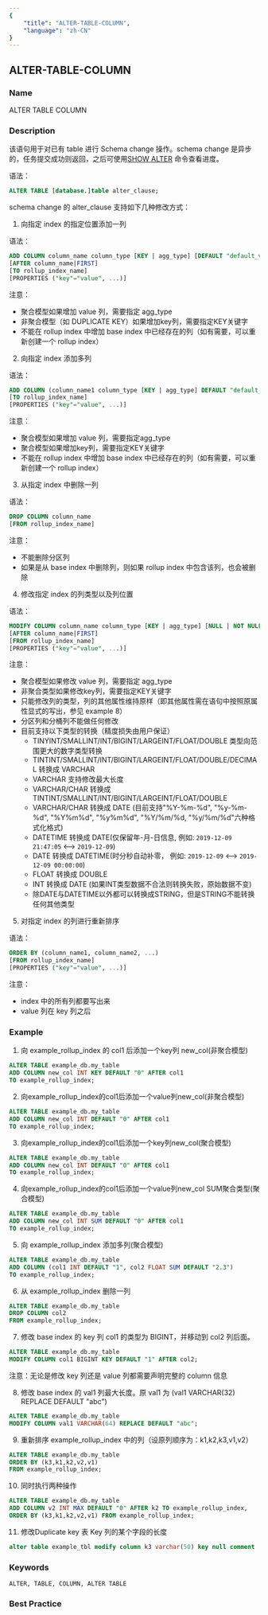 ```yaml
---
{
    "title": "ALTER-TABLE-COLUMN",
    "language": "zh-CN"
}
---
```


<!--
Licensed to the Apache Software Foundation (ASF) under one
or more contributor license agreements.  See the NOTICE file
distributed with this work for additional information
regarding copyright ownership.  The ASF licenses this file
to you under the Apache License, Version 2.0 (the
"License"); you may not use this file except in compliance
with the License.  You may obtain a copy of the License at

  http://www.apache.org/licenses/LICENSE-2.0

Unless required by applicable law or agreed to in writing,
software distributed under the License is distributed on an
"AS IS" BASIS, WITHOUT WARRANTIES OR CONDITIONS OF ANY
KIND, either express or implied.  See the License for the
specific language governing permissions and limitations
under the License.
-->

## ALTER-TABLE-COLUMN

### Name

ALTER TABLE  COLUMN

### Description

该语句用于对已有 table 进行 Schema change 操作。schema change 是异步的，任务提交成功则返回，之后可使用[SHOW ALTER](../../Show-Statements/SHOW-ALTER.md) 命令查看进度。

语法：

```sql
ALTER TABLE [database.]table alter_clause;
```

schema change 的 alter_clause 支持如下几种修改方式：

1. 向指定 index 的指定位置添加一列

语法：

```sql
ADD COLUMN column_name column_type [KEY | agg_type] [DEFAULT "default_value"]
[AFTER column_name|FIRST]
[TO rollup_index_name]
[PROPERTIES ("key"="value", ...)]
```

 注意：

- 聚合模型如果增加 value 列，需要指定 agg_type
- 非聚合模型（如 DUPLICATE KEY）如果增加key列，需要指定KEY关键字
-  不能在 rollup index 中增加 base index 中已经存在的列（如有需要，可以重新创建一个 rollup index）

2. 向指定 index 添加多列

语法：

```sql
ADD COLUMN (column_name1 column_type [KEY | agg_type] DEFAULT "default_value", ...)
[TO rollup_index_name]
[PROPERTIES ("key"="value", ...)]
```

注意：

- 聚合模型如果增加 value 列，需要指定agg_type
- 聚合模型如果增加key列，需要指定KEY关键字
- 不能在 rollup index 中增加 base index 中已经存在的列（如有需要，可以重新创建一个 rollup index）

3. 从指定 index 中删除一列

语法：

```sql
DROP COLUMN column_name
[FROM rollup_index_name]
```

注意：

- 不能删除分区列
- 如果是从 base index 中删除列，则如果 rollup index 中包含该列，也会被删除

4. 修改指定 index 的列类型以及列位置

 语法：

```sql
MODIFY COLUMN column_name column_type [KEY | agg_type] [NULL | NOT NULL] [DEFAULT "default_value"]
[AFTER column_name|FIRST]
[FROM rollup_index_name]
[PROPERTIES ("key"="value", ...)]
```

注意：

- 聚合模型如果修改 value 列，需要指定 agg_type
- 非聚合类型如果修改key列，需要指定KEY关键字
- 只能修改列的类型，列的其他属性维持原样（即其他属性需在语句中按照原属性显式的写出，参见 example 8）
- 分区列和分桶列不能做任何修改
- 目前支持以下类型的转换（精度损失由用户保证）
  - TINYINT/SMALLINT/INT/BIGINT/LARGEINT/FLOAT/DOUBLE 类型向范围更大的数字类型转换
  - TINTINT/SMALLINT/INT/BIGINT/LARGEINT/FLOAT/DOUBLE/DECIMAL 转换成 VARCHAR
  - VARCHAR 支持修改最大长度
  - VARCHAR/CHAR 转换成 TINTINT/SMALLINT/INT/BIGINT/LARGEINT/FLOAT/DOUBLE
  - VARCHAR/CHAR 转换成 DATE (目前支持"%Y-%m-%d", "%y-%m-%d", "%Y%m%d", "%y%m%d", "%Y/%m/%d, "%y/%m/%d"六种格式化格式)
  - DATETIME 转换成 DATE(仅保留年-月-日信息, 例如: `2019-12-09 21:47:05` <--> `2019-12-09`)
  - DATE 转换成 DATETIME(时分秒自动补零， 例如: `2019-12-09` <--> `2019-12-09 00:00:00`)
  - FLOAT 转换成 DOUBLE
  - INT 转换成 DATE (如果INT类型数据不合法则转换失败，原始数据不变)
  - 除DATE与DATETIME以外都可以转换成STRING，但是STRING不能转换任何其他类型

5. 对指定 index 的列进行重新排序

语法：

```sql
ORDER BY (column_name1, column_name2, ...)
[FROM rollup_index_name]
[PROPERTIES ("key"="value", ...)]
```

注意：

- index 中的所有列都要写出来
- value 列在 key 列之后

### Example

1. 向 example_rollup_index 的 col1 后添加一个key列 new_col(非聚合模型)

```sql
ALTER TABLE example_db.my_table
ADD COLUMN new_col INT KEY DEFAULT "0" AFTER col1
TO example_rollup_index;
```

2. 向example_rollup_index的col1后添加一个value列new_col(非聚合模型)

```sql
ALTER TABLE example_db.my_table   
ADD COLUMN new_col INT DEFAULT "0" AFTER col1    
TO example_rollup_index;
```

3. 向example_rollup_index的col1后添加一个key列new_col(聚合模型)

```sql
ALTER TABLE example_db.my_table   
ADD COLUMN new_col INT DEFAULT "0" AFTER col1    
TO example_rollup_index;
```

4. 向example_rollup_index的col1后添加一个value列new_col SUM聚合类型(聚合模型)

```sql
ALTER TABLE example_db.my_table   
ADD COLUMN new_col INT SUM DEFAULT "0" AFTER col1    
TO example_rollup_index;
```

5. 向 example_rollup_index 添加多列(聚合模型)

```sql
ALTER TABLE example_db.my_table
ADD COLUMN (col1 INT DEFAULT "1", col2 FLOAT SUM DEFAULT "2.3")
TO example_rollup_index;
```

6. 从 example_rollup_index 删除一列

```sql
ALTER TABLE example_db.my_table
DROP COLUMN col2
FROM example_rollup_index;
```

7. 修改 base index 的 key 列 col1 的类型为 BIGINT，并移动到 col2 列后面。

```sql
ALTER TABLE example_db.my_table 
MODIFY COLUMN col1 BIGINT KEY DEFAULT "1" AFTER col2;
```

注意：无论是修改 key 列还是 value 列都需要声明完整的 column 信息

8. 修改 base index 的 val1 列最大长度。原 val1 为 (val1 VARCHAR(32) REPLACE DEFAULT "abc")

```sql
ALTER TABLE example_db.my_table 
MODIFY COLUMN val1 VARCHAR(64) REPLACE DEFAULT "abc";
```

9. 重新排序 example_rollup_index 中的列（设原列顺序为：k1,k2,k3,v1,v2）

```sql
ALTER TABLE example_db.my_table
ORDER BY (k3,k1,k2,v2,v1)
FROM example_rollup_index;
```

10. 同时执行两种操作

```sql
ALTER TABLE example_db.my_table
ADD COLUMN v2 INT MAX DEFAULT "0" AFTER k2 TO example_rollup_index,
ORDER BY (k3,k1,k2,v2,v1) FROM example_rollup_index;
```

11. 修改Duplicate key 表 Key 列的某个字段的长度

```sql
alter table example_tbl modify column k3 varchar(50) key null comment 'to 50'
```



### Keywords

```text
ALTER, TABLE, COLUMN, ALTER TABLE
```

### Best Practice

